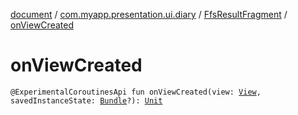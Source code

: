 [document](../../index.md) / [com.myapp.presentation.ui.diary](../index.md) / [FfsResultFragment](index.md) / [onViewCreated](./on-view-created.md)

# onViewCreated

`@ExperimentalCoroutinesApi fun onViewCreated(view: `[`View`](https://developer.android.com/reference/android/view/View.html)`, savedInstanceState: `[`Bundle`](https://developer.android.com/reference/android/os/Bundle.html)`?): `[`Unit`](https://kotlinlang.org/api/latest/jvm/stdlib/kotlin/-unit/index.html)